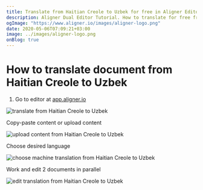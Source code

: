 ```yaml
---
title: Translate from Haitian Creole to Uzbek for free in Aligner Editor
description: Aligner Dual Editor Tutorial. How to translate for free from Haitian Creole to Uzbek. Aligner is multilingual document management platform. 
ogImage: "https://www.aligner.io/images/aligner-logo.png"
date: 2020-05-06T07:09:21+03:00
image: ../images/aligner-logo.png
onBlog: true
---
```


# How to translate document from Haitian Creole to Uzbek

1. Go to editor at [app.aligner.io](https://app.aligner.io "Aligner App web page")

![translate from Haitian Creole to Uzbek](../aligner-blank-editor.png "translate from Haitian Creole to Uzbek")

Copy-paste content or upload content

![upload content from Haitian Creole to Uzbek](../aligner-uploaded-document.png "upload content from Haitian Creole to Uzbek")

Choose desired language

![choose machine translation from Haitian Creole to Uzbek](../aligner-language-dropdown.png "choose machine translation from Haitian Creole to Uzbek")

Work and edit 2 documents in parallel

![edit translation from Haitian Creole to Uzbek](../aligner-double-sitded-editor.png "edit translation from Haitian Creole to Uzbek")

